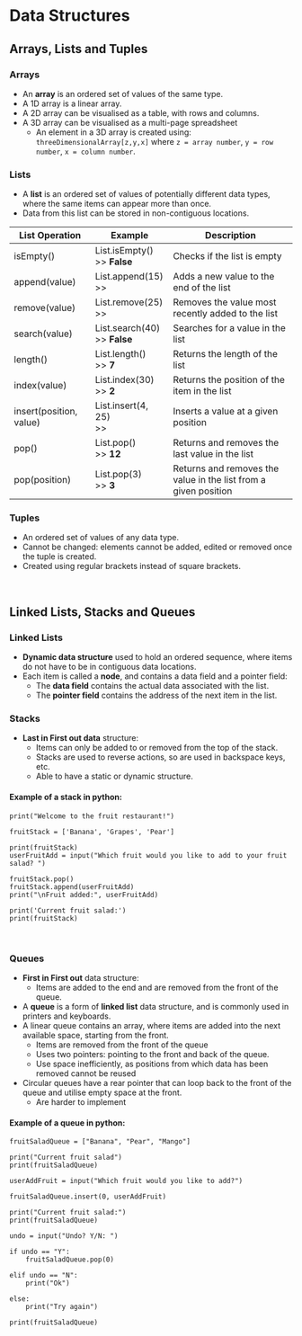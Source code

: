 # Data Structures

## Arrays, Lists and Tuples

### Arrays
- An **array** is an ordered set of values of the same type.
- A 1D array is a linear array.
- A 2D array can be visualised as a table, with rows and columns.
- A 3D array can be visualised as a multi-page spreadsheet
  - An element in a 3D array is created using: ```threeDimensionalArray[z,y,x]``` where ```z = array number```, ```y = row number```, ```x = column number```.

### Lists
- A **list** is an ordered set of values of potentially different data types, where the same items can appear more than once.
- Data from this list can be stored in non-contiguous locations.

| List Operation  | Example | Description | 
| ------------- | ------------- | ------------- |
| isEmpty()  | List.isEmpty() <br> >> **False** | Checks if the list is empty  |
| append(value)  | List.append(15) <br> >>  | Adds a new value to the end of the list  |
| remove(value)  | List.remove(25) <br> >>  | Removes the value most recently added to the list  |
| search(value)  | List.search(40) <br> >> **False**  | Searches for a value in the list  |
| length()  | List.length() <br> >> **7** | Returns the length of the list  |
| index(value)  | List.index(30) <br> >> **2**  | Returns the position of the item in the list  |
| insert(position, value)  | List.insert(4, 25) <br> >>  | Inserts a value at a given position  |
| pop()  | List.pop() <br> >> **12**  | Returns and removes the last value in the list  |
| pop(position)  | List.pop(3) <br> >> **3**  | Returns and removes the value in the list from a given position  |

### Tuples
- An ordered set of values of any data type.
- Cannot be changed: elements cannot be added, edited or removed once the tuple is created.
- Created using regular brackets instead of square brackets.

<br>

## Linked Lists, Stacks and Queues

### Linked Lists
- **Dynamic data structure** used to hold an ordered sequence, where items do not have to be in contiguous data locations.
- Each item is called a **node**, and contains a data field and a pointer field:
  - The **data field** contains the actual data associated with the list.
  - The **pointer field** contains the address of the next item in the list.

### Stacks
- **Last in First out data** structure:
  - Items can only be added to or removed from the top of the stack.
  - Stacks are used to reverse actions, so are used in backspace keys, etc.
  - Able to have a static or dynamic structure.

#### Example of a stack in python:
```
print("Welcome to the fruit restaurant!")

fruitStack = ['Banana', 'Grapes', 'Pear']

print(fruitStack)
userFruitAdd = input("Which fruit would you like to add to your fruit salad? ")

fruitStack.pop()
fruitStack.append(userFruitAdd)
print("\nFruit added:", userFruitAdd)
 
print('Current fruit salad:')
print(fruitStack)
```

<br>

### Queues
- **First in First out** data structure:
  - Items are added to the end and are removed from the front of the queue.
- A **queue** is a form of **linked list** data structure, and is commonly used in printers and keyboards.
- A linear queue contains an array, where items are added into the next available space, starting from the front.
  - Items are removed from the front of the queue
  - Uses two pointers: pointing to the front and back of the queue.
  - Use space inefficiently, as positions from which data has been removed cannot be reused
- Circular queues have a rear pointer that can loop back to the front of the queue and utilise empty space at the front.
  - Are harder to implement

#### Example of a queue in python:
```
fruitSaladQueue = ["Banana", "Pear", "Mango"]
 
print("Current fruit salad")
print(fruitSaladQueue)

userAddFruit = input("Which fruit would you like to add?")

fruitSaladQueue.insert(0, userAddFruit)

print("Current fruit salad:")
print(fruitSaladQueue)

undo = input("Undo? Y/N: ")

if undo == "Y":
    fruitSaladQueue.pop(0)

elif undo == "N":
    print("Ok")

else:
    print("Try again")

print(fruitSaladQueue)
```
















